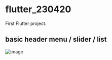 # flutter_230420

First Flutter project.

## basic header menu / slider / list
![image](https://user-images.githubusercontent.com/83620662/233305823-da275b82-cfb4-4dff-a340-28917d800ffc.png)
